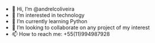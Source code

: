 - 👋 Hi, I’m @andrelcoliveira
- 👀 I’m interested in technology
- 🌱 I’m currently learning Python
- 💞️ I’m looking to collaborate on any project of my interest
- 📫 How to reach me: +55(11)994987928

<!---
andrelcoliveira/andrelcoliveira is a ✨ special ✨ repository because its `README.md` (this file) appears on your GitHub profile.
You can click the Preview link to take a look at your changes.
--->

